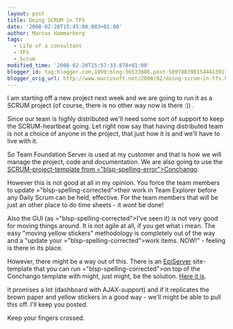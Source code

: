 ```yaml
---
layout: post
title: Doing SCRUM in TFS
date: '2008-02-28T15:45:00.003+01:00'
author: Marcus Hammarberg
tags:
  - Life of a consultant
  - TFS
  - Scrum
modified_time: '2008-02-28T15:57:33.878+01:00'
blogger_id: tag:blogger.com,1999:blog-36533086.post-5097803901544413921
blogger_orig_url: http://www.marcusoft.net/2008/02/doing-scrum-in-tfs.html
---
```


I am
starting off a new project next week and we are going to run it as a
SCRUM project (of course, there is no other way now is there :)) .

Since our team is highly distributed we'll need some sort of support to
keep the SCRUM-heartbeat going. Let right now say that having
distributed team is not a choice of anyone in the project, that just how
it is and we'll have to live with it.

So Team Foundation Server is used at my customer and that is how we will
manage the project, code and documentation. We are also going to use the
[SCRUM-project-template from <span>="blsp-spelling-error">Conchango</span>](http://www.scrumforteamsystem.com/en/default.aspx).

However this is not good at all in my opinion. You force the team
members to update <span>="blsp-spelling-corrected">their</span> work in Team Explorer
before any Daily Scrum can be held, effective. For the team members that
will be just an other place to do time sheets - it wont be done!

Also the GUI (as <span>="blsp-spelling-corrected">I've</span> seen it) is not very good
for moving things around. It is not agile at all, if you get what i
mean. The easy "moving yellow stickers" methodology is <span
id="SPELLING_ERROR_3" class="blsp-spelling-corrected">completely</span>
out of the way and a "update your <span>="blsp-spelling-corrected">work items</span>. NOW!" - feeling is
there in its place.

However, there might be a way out of this. There is an [<span
id="SPELLING_ERROR_5"
class="blsp-spelling-error">EpiServer</span>](http://www.episerver.com/en/)
site-template that you can run <span>="blsp-spelling-corrected">on top</span> of the <span
id="SPELLING_ERROR_7" class="blsp-spelling-error">Conchango</span>
template with might, just might, be the solution. [Here it
is](http://www.codeplex.com/scrumdashboard).

It promises a lot (dashboard with AJAX-support) and if it replicates the
<span id="SPELLING_ERROR_8" class="blsp-spelling-corrected">brown
paper</span> and yellow stickers in a good way - we'll might be able to
pull this off. I'll keep you posted.

Keep your fingers crossed.
